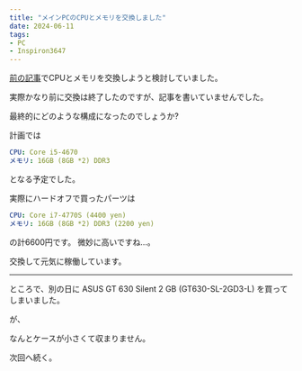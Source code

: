 ```yaml
---
title: "メインPCのCPUとメモリを交換しました"
date: 2024-06-11
tags:
- PC
- Inspiron3647
---
```


[前の記事](/blog/inspiron-upgrade-1/)でCPUとメモリを交換しようと検討していました。

実際かなり前に交換は終了したのですが、記事を書いていませんでした。

最終的にどのような構成になったのでしょうか?

計画では

```yaml
CPU: Core i5-4670
メモリ: 16GB (8GB *2) DDR3
```

となる予定でした。

実際にハードオフで買ったパーツは

```yaml
CPU: Core i7-4770S (4400 yen)
メモリ: 16GB (8GB *2) DDR3 (2200 yen)
```

の計6600円です。 微妙に高いですね...。

交換して元気に稼働しています。

<hr>

ところで、別の日に ASUS GT 630 Silent 2 GB (GT630-SL-2GD3-L) を買ってしまいました。

が、

なんとケースが小さくて収まりません。

次回へ続く。
